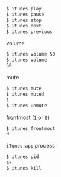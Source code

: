 ```bash
$ itunes play
$ itunes pause
$ itunes stop
$ itunes next
$ itunes previous
```

volume
```bash
$ itunes volume 50
$ itunes volume
50
```

mute
```bash
$ itunes mute
$ itunes muted
1
$ itunes unmute
```

frontmost (`1` or `0`)
```bash
$ itunes frontmost
0
```

`iTunes.app` process
```bash
$ itunes pid
42
$ itunes kill
```
